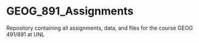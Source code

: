 # GEOG_891_Assignments

Repository containing all assignments, data, and files for the course GEOG 491/891 at UNL
